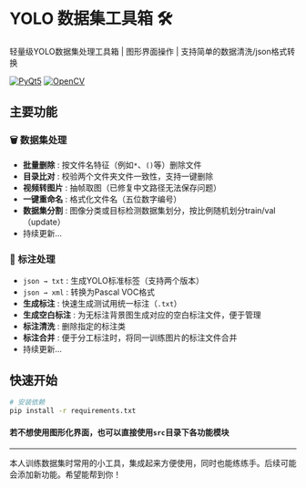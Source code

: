 # YOLO 数据集工具箱 🛠️

轻量级YOLO数据集处理工具箱 | 图形界面操作 | 支持简单的数据清洗/json格式转换

[![PyQt5](https://img.shields.io/badge/PyQt5-5.15%2B-green)](https://pypi.org/project/PyQt5/)
[![OpenCV](https://img.shields.io/badge/OpenCV-4.5%2B-blue)](https://opencv.org/)

## 主要功能

### 🗑️ 数据集处理
- **批量删除**   : 按文件名特征（例如`*`、`()`等）删除文件
- **目录比对**   : 校验两个文件夹文件一致性，支持一键删除
- **视频转图片** : 抽帧取图（已修复中文路径无法保存问题）
- **一键重命名** : 格式化文件名（五位数字编号）
- **数据集分割** : 图像分类或目标检测数据集划分，按比例随机划分train/val（update）
- 持续更新...

### 🔄 标注处理
- `json → txt`  : 生成YOLO标准标签（支持两个版本）
- `json → xml`  : 转换为Pascal VOC格式
- **生成标注**  : 快速生成测试用统一标注（`.txt`）
- **生成空白标注**  : 为无标注背景图生成对应的空白标注文件，便于管理
- **标注清洗**  : 删除指定的标注类
- **标注合并**  : 便于分工标注时，将同一训练图片的标注文件合并
- 持续更新...

## 快速开始
```bash
# 安装依赖
pip install -r requirements.txt
```
#### 若不想使用图形化界面，也可以直接使用`src`目录下各功能模块

****
本人训练数据集时常用的小工具，集成起来方便使用，同时也能练练手。后续可能会添加新功能。希望能帮到你！
